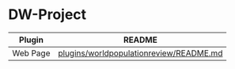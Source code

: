 # DW-Project
| Plugin | README |
| ------ | ------ |
| Web Page | [plugins/worldpopulationreview/README.md][PlDb] |





 [PlDb]: <https://worldpopulationreview.com/state-rankings/public-school-rankings-by-state>
